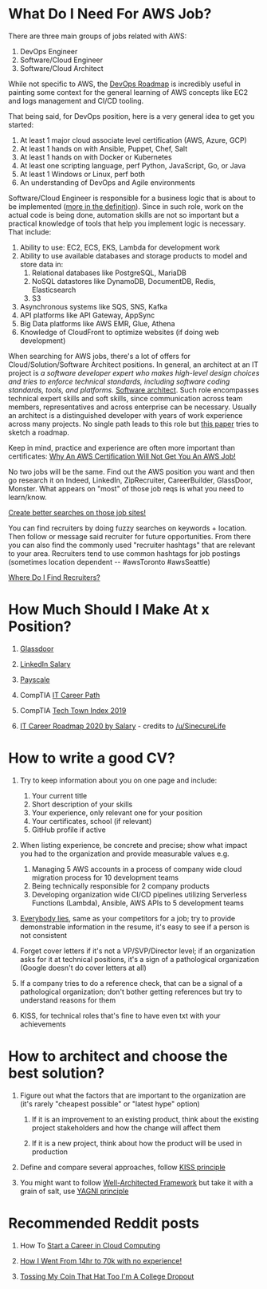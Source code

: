# What Do I Need For AWS Job?

There are three main groups of jobs related with AWS:
1. DevOps Engineer
2. Software/Cloud Engineer
3. Software/Cloud Architect

While not specific to AWS, the [DevOps Roadmap](https://roadmap.sh/devops) is incredibly useful in painting some context for the general learning of AWS concepts like EC2 and logs management and CI/CD tooling.

That being said, for DevOps position, here is a very general idea to get you started:
1. At least 1 major cloud associate level certification (AWS, Azure, GCP)</li>
2. At least 1 hands on with Ansible, Puppet, Chef, Salt</li>
3. At least 1 hands on with Docker or Kubernetes</li>
4. At least one scripting language, perf Python, JavaScript, Go, or Java</li>
5. At least 1 Windows or Linux, perf both</li>
6. An understanding of DevOps and Agile environments</li>

Software/Cloud Engineer is responsible for a business logic that is about to be implemented ([more in the definition](https://www.comptia.org/blog/your-next-move-cloud-engineer)). Since in such role, work on the actual code is being done, automation skills are not so important but a practical knowledge of tools that help you implement logic is necessary. That include:

1. Ability to use: EC2, ECS, EKS, Lambda for development work
2. Ability to use available databases and storage products to model and store data in:
    1. Relational databases like PostgreSQL, MariaDB
    2. NoSQL datastores like DynamoDB, DocumentDB, Redis, Elasticsearch
    3. S3
3. Asynchronous systems like SQS, SNS, Kafka
4. API platforms like API Gateway, AppSync
5. Big Data platforms like AWS EMR, Glue, Athena
6. Knowledge of CloudFront to optimize websites (if doing web development)

When searching for AWS jobs, there's a lot of offers for Cloud/Solution/Software Architect positions. In general, an architect at an IT project is _a software developer expert who makes high-level design choices and tries to enforce technical standards, including software coding standards, tools, and platforms._ [Software architect](https://en.wikipedia.org/wiki/Software_architect). Such role encompasses technical expert skills and soft skills, since communication across team members, representatives and across enterprise can be necessary. Usually an architect is a  distinguished developer with years of work experience across many projects. No single path leads to this role but [this paper](http://www0.cs.ucl.ac.uk/staff/A.Finkelstein/fose/finalgarlan.pdf) tries to sketch a roadmap.

Keep in mind, practice and experience are often more important than certificates:
[Why An AWS Certification Will Not Get You An AWS Job!](https://www.reddit.com/r/AmazonWebServices/comments/ga0tqc/why_an_aws_certification_will_not_get_you_an_aws/)

No two jobs will be the same. Find out the AWS position you want and then go research it on Indeed, LinkedIn, ZipRecruiter, CareerBuilder, GlassDoor, Monster. What appears on "most" of those job reqs is what you need to learn/know.

[Create better searches on those job sites!](https://business.linkedin.com/content/dam/me/business/en-us/talent-solutions/learning-center/tip-sheets/en-us/UseBooleanLogic.pdf)

You can find recruiters by doing fuzzy searches on keywords + location. Then follow or message said recruiter for future opportunities. From there you can also find the commonly used "recruiter hashtags" that are relevant to your area. Recruiters tend to use common hashtags for job postings (sometimes location dependent -- #awsToronto #awsSeattle)

[Where Do I Find Recruiters?](https://www.reddit.com/r/ITCareerQuestions/comments/f8bo3v/where_do_i_find_recruiters/)


# How Much Should I Make At x Position?

1. [Glassdoor](https://www.glassdoor.com/)

2. [LinkedIn Salary](https://www.linkedin.com/salary/)

3. [Payscale](https://www.payscale.com/)

4. CompTIA [IT Career Path](https://www.comptia.org/content/it-careers-path-roadmap)

5. CompTIA [Tech Town Index 2019](https://www.comptia.org/content/research/best-tech-cities-it-jobs)

6. [IT Career Roadmap 2020 by Salary](https://i.lensdump.com/i/iHcJHP.png) - credits to [/u/SinecureLife](https://www.reddit.com/r/ITCareerQuestions/comments/dbjkdx/oc_common_it_career_paths_roadmap_visual_2020/)


# How to write a good CV?

1. Try to keep information about you on one page and include:
    1. Your current title
    2. Short description of your skills
    3. Your experience, only relevant one for your position
    4. Your certificates, school (if relevant)
    5. GitHub profile if active

2. When listing experience, be concrete and precise; show what impact you had to the organization and provide measurable values e.g.
    1. Managing 5 AWS accounts in a process of company wide cloud migration process for 10 development teams
    2. Being technically responsible for 2 company products
    3. Developing organization wide CI/CD pipelines utilizing Serverless Functions (Lambda), Ansible, AWS APIs to 5 development teams

3. [Everybody lies](https://house.fandom.com/wiki/Everybody_lies), same as your competitors for a job; try to provide demonstrable information in the resume, it's easy to see if a person is not consistent

4. Forget cover letters if it's not a VP/SVP/Director level; if an organization asks for it at technical positions, it's a sign of a pathological organization (Google doesn't do cover letters at all)

5. If a company tries to do a reference check, that can be a signal of a pathological organization; don't bother getting references but try to understand reasons for them

6. KISS, for technical roles that's fine to have even txt with your achievements

# How to architect and choose the best solution?

1. Figure out what the factors that are important to the organization are (it's rarely "cheapest possible" or "latest hype" option)

    1. If it is an improvement to an existing product, think about the existing project stakeholders and how the change will affect them
    
    2. If it is a new project, think about how the product will be used in production

2. Define and compare several approaches, follow [KISS principle](https://en.wikipedia.org/wiki/KISS_principle)

3. You might want to follow [Well-Architected Framework](https://wa.aws.amazon.com/index.en.html) but take it with a grain of salt, use [YAGNI principle](https://en.wikipedia.org/wiki/You_aren%27t_gonna_need_it)


# Recommended Reddit posts

1. How To [Start a Career in Cloud Computing](https://www.reddit.com/r/ITCareerQuestions/comments/crn6qp/how_do_you_start_a_career_in_cloud_computing/ex7fg16/)

2. [How I Went From 14hr to 70k with no experience!](https://www.reddit.com/r/ITCareerQuestions/comments/bhfegj/how_i_went_from_14hr_to_70k_with_no_experience/)

3. [Tossing My Coin That Hat Too I'm A College Dropout](https://www.reddit.com/r/ITCareerQuestions/comments/gc9a1v/tossing_my_coin_that_hat_too_im_a_college_dropout/)
